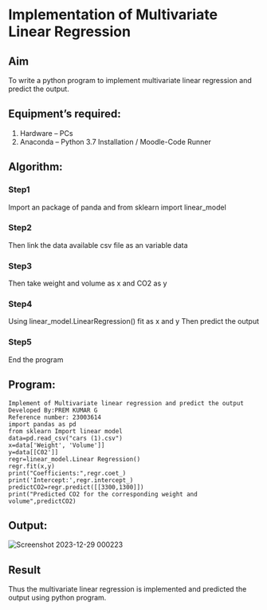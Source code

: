 # Implementation of Multivariate Linear Regression
## Aim
To write a python program to implement multivariate linear regression and predict the output.
## Equipment’s required:
1.	Hardware – PCs
2.	Anaconda – Python 3.7 Installation / Moodle-Code Runner
## Algorithm:
### Step1
Import an package of panda and from sklearn import linear_model
### Step2
Then link the data available csv file as an variable data
### Step3
Then take weight and volume as x and CO2 as y
### Step4
Using linear_model.LinearRegression() fit as x and y Then predict the output
### Step5
End the program

## Program:
```
Implement of Multivariate linear regression and predict the output
Developed By:PREM KUMAR G
Reference number: 23003614
import pandas as pd
from sklearn Import linear model
data=pd.read_csv("cars (1).csv")
x=data['Weight', 'Volume']]
y=data[[C02']]
regr=linear_model.Linear Regression()
regr.fit(x,y)
print("Coefficients:",regr.coet_)
print('Intercept:',regr.intercept_)
predictCO2=regr.predict([[3300,1300]])
print("Predicted CO2 for the corresponding weight and volume",predictCO2)
```
## Output:
![Screenshot 2023-12-29 000223](https://github.com/PremkumarG3/Multivariate-Linear-Regression/assets/138955646/8b9db97e-34fd-432b-963c-3d7e5dcdfcba)

## Result
Thus the multivariate linear regression is implemented and predicted the output using python program.
